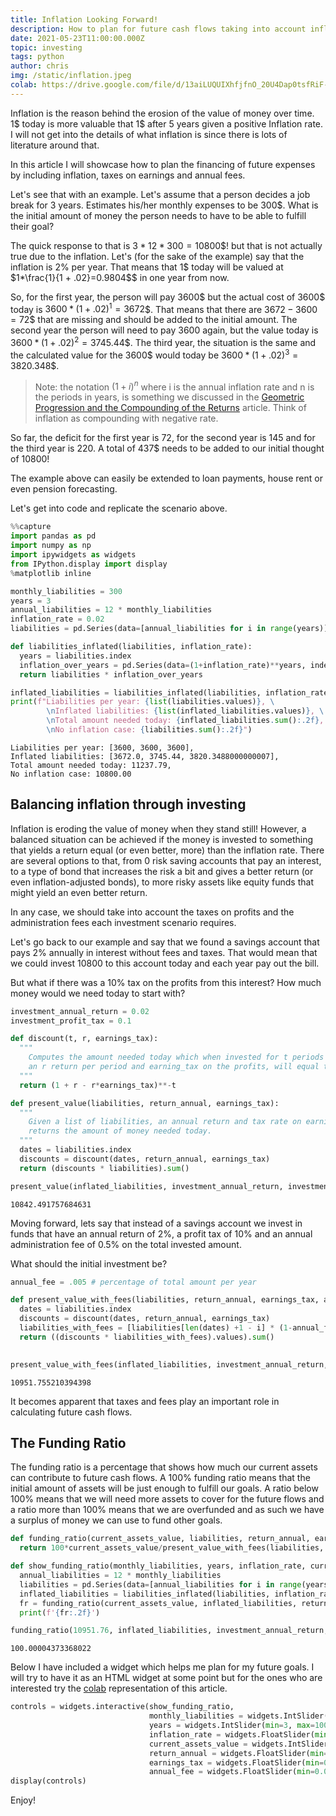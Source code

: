 ```yaml
---
title: Inflation Looking Forward!
description: How to plan for future cash flows taking into account inflation, taxes and fees.
date: 2021-05-23T11:00:00.000Z
topic: investing
tags: python
author: chris
img: /static/inflation.jpeg
colab: https://drive.google.com/file/d/13aiLUQUIXhfjfnO_20U4Dap0tsfRiF-B/view?usp=sharing
---
```


Inflation is the reason behind the erosion of the value of money over time. 1\$ today is more valuable that 1\$ after 5 years given a positive Inflation rate. I will not get into the details of what inflation is since there is lots of literature around that.

In this article I will showcase how to plan the financing of future expenses by including inflation, taxes on earnings and annual fees.

Let's see that with an example. Let's assume that a person decides a job break for 3 years. Estimates his/her monthly expenses to be 300\$. What is the initial amount of money the person needs to have to be able to fulfill their goal?

The quick response to that is $3 * 12 * 300 = 10800$\$! but that is not actually true due to the inflation. Let's (for the sake of the example) say that the inflation is 2% per year. That means that 1\$ today will be valued at $1*\frac{1}{1 + .02}=0.9804$\$ in one year from now.

So, for the first year, the person will pay 3600\$ but the actual cost of 3600\$ today is $3600*(1+.02)^1 =3672$\$. That means that there are $3672-3600=72$\$ that are missing and should be added to the initial amount. The second year the person will need to pay 3600 again, but the value today is $3600*(1+.02)^2=3745.44$\$. The third year, the situation is the same and the calculated value for the 3600\$ would today be $3600*(1+.02)^3=3820.348$\$.

> Note: the notation $(1+i)^n$ where i is the annual inflation rate and n is the periods in years, is something we discussed in the [Geometric Progression and the Compounding of the Returns](/post/geometric-progression-and-compounding-of-returns) article. Think of inflation as compounding with negative rate.

So far, the deficit for the first year is 72, for the second year is 145 and for the third year is 220. A total of 437\$ needs to be added to our initial thought of 10800!

The example above can easily be extended to loan payments, house rent or even pension forecasting.

Let's get into code and replicate the scenario above.


```python
%%capture
import pandas as pd
import numpy as np
import ipywidgets as widgets
from IPython.display import display
%matplotlib inline
```


```python
monthly_liabilities = 300
years = 3
annual_liabilities = 12 * monthly_liabilities
inflation_rate = 0.02
liabilities = pd.Series(data=[annual_liabilities for i in range(years)], index=[i+1 for i in range(years)])

def liabilities_inflated(liabilities, inflation_rate):
  years = liabilities.index
  inflation_over_years = pd.Series(data=(1+inflation_rate)**years, index=years)
  return liabilities * inflation_over_years

inflated_liabilities = liabilities_inflated(liabilities, inflation_rate)
print(f"Liabilities per year: {list(liabilities.values)}, \
        \nInflated liabilities: {list(inflated_liabilities.values)}, \
        \nTotal amount needed today: {inflated_liabilities.sum():.2f}, \
        \nNo inflation case: {liabilities.sum():.2f}")
```

    Liabilities per year: [3600, 3600, 3600],         
    Inflated liabilities: [3672.0, 3745.44, 3820.3488000000007],         
    Total amount needed today: 11237.79,         
    No inflation case: 10800.00


## Balancing inflation through investing

Inflation is eroding the value of money when they stand still! However, a balanced situation can be achieved if the money is invested to something that yields a return equal (or even better, more) than the inflation rate. There are several options to that, from 0 risk saving accounts that pay an interest, to a type of bond that increases the risk a bit and gives a better return (or even inflation-adjusted bonds), to more risky assets like equity funds that might yield an even better return.

In any case, we should take into account the taxes on profits and the administration fees each investment scenario requires.

Let's go back to our example and say that we found a savings account that pays 2% annually in interest without fees and taxes. That would mean that we could invest 10800 to this account today and each year pay out the bill.

But what if there was a 10% tax on the profits from this interest? How much money would we need today to start with?


```python
investment_annual_return = 0.02
investment_profit_tax = 0.1
```


```python
def discount(t, r, earnings_tax):
  """
    Computes the amount needed today which when invested for t periods with
    an r return per period and earning_tax on the profits, will equal to 1$  
  """
  return (1 + r - r*earnings_tax)**-t 

def present_value(liabilities, return_annual, earnings_tax):
  """
    Given a list of liabilities, an annual return and tax rate on earnings,
    returns the amount of money needed today.
  """
  dates = liabilities.index
  discounts = discount(dates, return_annual, earnings_tax)
  return (discounts * liabilities).sum()
```


```python
present_value(inflated_liabilities, investment_annual_return, investment_profit_tax)
```
    10842.491757684631



Moving forward, lets say that instead of a savings account we invest in funds that have an annual return of 2%, a profit tax of 10% and an annual administration fee of 0.5% on the total invested amount.

What should the initial investment be?


```python
annual_fee = .005 # percentage of total amount per year
```


```python
def present_value_with_fees(liabilities, return_annual, earnings_tax, annual_fee):
  dates = liabilities.index
  discounts = discount(dates, return_annual, earnings_tax)
  liabilities_with_fees = [liabilities[len(dates) +1 - i] * (1-annual_fee)**-i for i in list(dates)[::-1]]
  return ((discounts * liabilities_with_fees).values).sum()
  
```


```python
present_value_with_fees(inflated_liabilities, investment_annual_return, investment_profit_tax, annual_fee)
```
    10951.755210394398



It becomes apparent that taxes and fees play an important role in calculating future cash flows.

## The Funding Ratio

The funding ratio is a percentage that shows how much our current assets can contribute to future cash flows. A 100% funding ratio means that the initial amount of assets will be just enough to fulfill our goals. A ratio below 100% means that we will need more assets to cover for the future flows and a ratio more than 100% means that we are overfunded and as such we have a surplus of money we can use to fund other goals.


```python
def funding_ratio(current_assets_value, liabilities, return_annual, earnings_tax, annual_fee):
  return 100*current_assets_value/present_value_with_fees(liabilities, return_annual, earnings_tax, annual_fee)

def show_funding_ratio(monthly_liabilities, years, inflation_rate, current_assets_value, return_annual, earnings_tax, annual_fee):
  annual_liabilities = 12 * monthly_liabilities
  liabilities = pd.Series(data=[annual_liabilities for i in range(years)], index=[i+1 for i in range(years)])
  inflated_liabilities = liabilities_inflated(liabilities, inflation_rate)
  fr = funding_ratio(current_assets_value, inflated_liabilities, return_annual, earnings_tax, annual_fee)
  print(f'{fr:.2f}')
```


```python
funding_ratio(10951.76, inflated_liabilities, investment_annual_return, investment_profit_tax, annual_fee)
```
    100.00004373368022


Below I have included a widget which helps me plan for my future goals. I will try to have it as an HTML widget at some point but for the ones who are interested try the [colab](https://drive.google.com/file/d/13aiLUQUIXhfjfnO_20U4Dap0tsfRiF-B/view?usp=sharing) representation of this article. 

```python
controls = widgets.interactive(show_funding_ratio,
                               monthly_liabilities = widgets.IntSlider(min=100, max=100000, step=100, value=300),
                               years = widgets.IntSlider(min=3, max=100, step=1, value=3),
                               inflation_rate = widgets.FloatSlider(min=0.01, max=0.3, step=.01, value=.02),
                               current_assets_value = widgets.IntSlider(min=10000, max=30000000, step=1000, value=10800),
                               return_annual = widgets.FloatSlider(min=0.01, max=0.2, step=.01, value=.08),
                               earnings_tax = widgets.FloatSlider(min=0.1, max=.5, step=.02, value=.3),
                               annual_fee = widgets.FloatSlider(min=0.01, max=.05, step=.01, value=.03))
display(controls)
```

Enjoy!